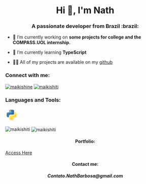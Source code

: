 <h1 align="center">Hi 👋, I'm Nath</h1>
<h3 align="center">A passionate developer from Brazil :brazil:</h3>

- 🔭 I’m currently working on **some projects for college and the COMPASS.UOL internship.**

- 🌱 I’m currently learning **TypeScript**

- 👨‍💻 All of my projects are available on my [github](https://github.com/Maikishiti)

<h3 align="left">Connect with me:</h3>
<p align="left">
<a href="https://twitter.com/maikishine" target="blank"><img align="center" src="https://raw.githubusercontent.com/rahuldkjain/github-profile-readme-generator/master/src/images/icons/Social/twitter.svg" alt="maikishine" height="30" width="40" /></a>
<a href="https://instagram.com/maikishiti" target="blank"><img align="center" src="https://raw.githubusercontent.com/rahuldkjain/github-profile-readme-generator/master/src/images/icons/Social/instagram.svg" alt="maikishiti" height="30" width="40" /></a>
</p>




<h3 align="left">Languages and Tools:</h3>
<p align="left"> <a href="https://www.python.org" target="_blank"> <img src="https://raw.githubusercontent.com/devicons/devicon/master/icons/python/python-original.svg" alt="python" width="40" height="40"/> </a> </p>

<p><img align="left" src="https://github-readme-stats.vercel.app/api/top-langs?username=BarbosaNath&show_icons=true&theme=onedark&locale=en&layout=compact" alt="maikishiti" /></p>

<p>&nbsp;<img align="center" src="https://github-readme-stats.vercel.app/api?username=BarbosaNath&show_icons=true&theme=onedark&locale=en" alt="maikishiti" /></p>

<h4 align="center">Portfolio:</h4>

[Access Here](https://portfolio-barbosanath.vercel.app)

<h4 align="center">Contact me:</h4>
<h5 align="center">Contato.NathBarbosa@gmail.com</h5>
